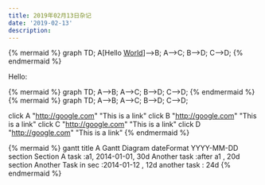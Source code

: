 ```yaml
---
title: 2019年02月13日杂记
date: '2019-02-13'
description:
---
```





{% mermaid %}
graph TD;
    A[Hello <a href="">World</a>]-->B;
    A-->C;
    B-->D;
    C-->D;
{% endmermaid %}

Hello:

{% mermaid %}
graph TD;
    A-->B;
    A-->C;
    B-->D;
    C-->D;
{% endmermaid %}
{% mermaid %}
graph TD;
  A-->B;
  A-->C;
  B-->D;
  C-->D;

  click A "http://google.com" "This is a link"
  click B "http://google.com" "This is a link"
  click C "http://google.com" "This is a link"
  click D "http://google.com" "This is a link"
{% endmermaid %}


{% mermaid %}
gantt
    title A Gantt Diagram
    dateFormat  YYYY-MM-DD
    section Section
    A task           :a1, 2014-01-01, 30d
    Another task     :after a1  , 20d
    section Another
    Task in sec      :2014-01-12  , 12d
    another task      : 24d
{% endmermaid %}
